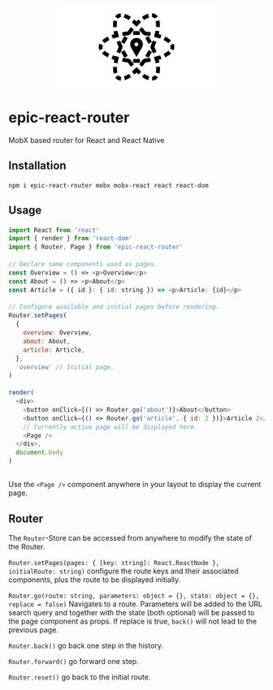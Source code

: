 <p align="center">
  <img src="https://github.com/tobua/epic-react-router/raw/master/logo.png" alt="epic-react-router" width="320">
</p>

# epic-react-router

MobX based router for React and React Native

## Installation

```console
npm i epic-react-router mobx mobx-react react react-dom
```

## Usage

```js
import React from 'react'
import { render } from 'react-dom'
import { Router, Page } from 'epic-react-router'

// Declare some components used as pages.
const Overview = () => <p>Overview</p>
const About = () => <p>About</p>
const Article = ({ id }: { id: string }) => <p>Article: {id}</p>

// Configure available and initial pages before rendering.
Router.setPages(
  {
    overview: Overview,
    about: About,
    article: Article,
  },
  'overview' // Initial page.
)

render(
  <div>
    <button onClick={() => Router.go('about')}>About</button>
    <button onClick={() => Router.go('article', { id: 2 })}>Article 2</button>
    // Currently active page will be displayed here.
    <Page />
  </div>,
  document.body
)
```

## <Page />

Use the `<Page />` component anywhere in your layout to display the current page.

## Router

The `Router`-Store can be accessed from anywhere to modify the state of the Router.

`Router.setPages(pages: { [key: string]: React.ReactNode }, initialRoute: string)` configure the route keys and their associated components, plus the route to be displayed initially.

`Router.go(route: string, parameters: object = {}, state: object = {}, replace = false)` Navigates to a route. Parameters will be added to the URL search query and together with the state (both optional) will be passed to the page component as props. If replace is true, `back()` will not lead to the previous page.

`Router.back()` go back one step in the history.

`Router.forward()` go forward one step.

`Router.reset()` go back to the initial route.
